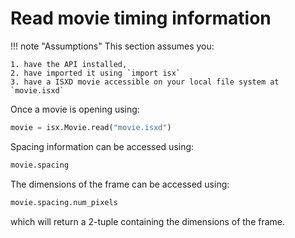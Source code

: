 # Read movie timing information

!!! note "Assumptions"
    This section assumes you: 

    1. have the API installed, 
    2. have imported it using `import isx` 
    3. have a ISXD movie accessible on your local file system at `movie.isxd`

Once a movie is opening using:


```python
movie = isx.Movie.read("movie.isxd")
```

Spacing information can be accessed using:

```python
movie.spacing
```

The dimensions of the frame can be accessed using:

```python
movie.spacing.num_pixels
```

which will return a 2-tuple containing the dimensions of the frame.